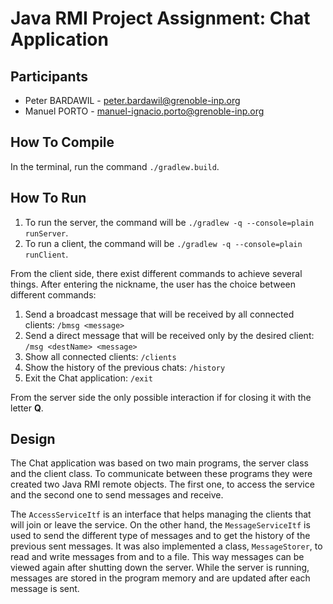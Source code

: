 # Java RMI Project Assignment: Chat Application

## Participants 
* Peter BARDAWIL - peter.bardawil@grenoble-inp.org
* Manuel PORTO - manuel-ignacio.porto@grenoble-inp.org

## How To Compile

In the terminal, run the command `./gradlew.build`.

## How To Run
1. To run the server, the command will be `./gradlew -q --console=plain runServer`.
2. To run a client, the command will be `./gradlew -q --console=plain runClient`.

From the client side, there exist different commands to achieve several things. After entering the nickname, the user has the choice between different commands:

1. Send a broadcast message that will be received by all connected clients: `/bmsg <message>`
2. Send a direct message that will be received only by the desired client: `/msg <destName> <message>`
3. Show all connected clients: `/clients`
4. Show the history of the previous chats: `/history`
5. Exit the Chat application: `/exit`

From the server side the only possible interaction if for closing it with the letter **Q**.

## Design

The Chat application was based on two main programs, the server class and the client class. To communicate between these programs they were created two Java RMI remote objects. The first one, to access the service and the second one to send messages and receive. 

The `AccessServiceItf` is an interface that helps managing the clients that will join or leave the service. On the other hand, the `MessageServiceItf` is used to send the different type of messages and to get the history of the previous sent messages. It was also implemented a class, `MessageStorer`, to read and write messages from and to a file. This way messages can be viewed again after shutting down the server. While the server is running, messages are stored in the program memory and are updated after each message is sent. 
